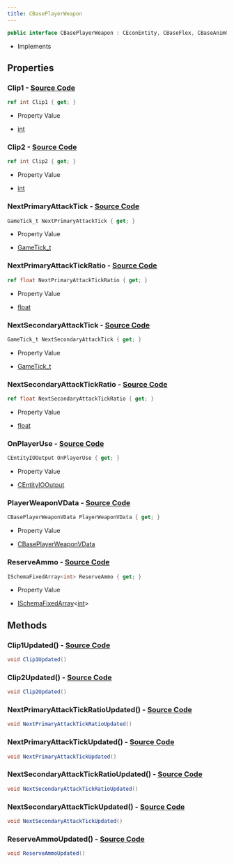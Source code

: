 ```yaml
---
title: CBasePlayerWeapon
---
```


```csharp
public interface CBasePlayerWeapon : CEconEntity, CBaseFlex, CBaseAnimGraph, CBaseModelEntity, CBaseEntity, CEntityInstance, ISchemaClass<CEntityInstance>, ISchemaClass<CBaseEntity>, ISchemaClass<CBaseModelEntity>, ISchemaClass<CBaseAnimGraph>, ISchemaClass<CBaseFlex>, ISchemaClass<CEconEntity>, ISchemaClass<CBasePlayerWeapon>, ISchemaField, ISchemaClass, INativeHandle
```

- Implements

## Properties

### **Clip1** - [Source Code](https://github.com/swiftly-solution/swiftlys2/blob/main/managed/src/SwiftlyS2.Generated/Schemas/Interfaces/CBasePlayerWeapon.cs#L24)

```csharp
ref int Clip1 { get; }
```

- Property Value

- [int](https://learn.microsoft.com/dotnet/api/system.int32)

### **Clip2** - [Source Code](https://github.com/swiftly-solution/swiftlys2/blob/main/managed/src/SwiftlyS2.Generated/Schemas/Interfaces/CBasePlayerWeapon.cs#L26)

```csharp
ref int Clip2 { get; }
```

- Property Value

- [int](https://learn.microsoft.com/dotnet/api/system.int32)

### **NextPrimaryAttackTick** - [Source Code](https://github.com/swiftly-solution/swiftlys2/blob/main/managed/src/SwiftlyS2.Generated/Schemas/Interfaces/CBasePlayerWeapon.cs#L16)

```csharp
GameTick_t NextPrimaryAttackTick { get; }
```

- Property Value

- [GameTick_t](/docs/api/shared/schemadefinitions/gametick_t)

### **NextPrimaryAttackTickRatio** - [Source Code](https://github.com/swiftly-solution/swiftlys2/blob/main/managed/src/SwiftlyS2.Generated/Schemas/Interfaces/CBasePlayerWeapon.cs#L18)

```csharp
ref float NextPrimaryAttackTickRatio { get; }
```

- Property Value

- [float](https://learn.microsoft.com/dotnet/api/system.single)

### **NextSecondaryAttackTick** - [Source Code](https://github.com/swiftly-solution/swiftlys2/blob/main/managed/src/SwiftlyS2.Generated/Schemas/Interfaces/CBasePlayerWeapon.cs#L20)

```csharp
GameTick_t NextSecondaryAttackTick { get; }
```

- Property Value

- [GameTick_t](/docs/api/shared/schemadefinitions/gametick_t)

### **NextSecondaryAttackTickRatio** - [Source Code](https://github.com/swiftly-solution/swiftlys2/blob/main/managed/src/SwiftlyS2.Generated/Schemas/Interfaces/CBasePlayerWeapon.cs#L22)

```csharp
ref float NextSecondaryAttackTickRatio { get; }
```

- Property Value

- [float](https://learn.microsoft.com/dotnet/api/system.single)

### **OnPlayerUse** - [Source Code](https://github.com/swiftly-solution/swiftlys2/blob/main/managed/src/SwiftlyS2.Generated/Schemas/Interfaces/CBasePlayerWeapon.cs#L30)

```csharp
CEntityIOOutput OnPlayerUse { get; }
```

- Property Value

- [CEntityIOOutput](/docs/api/shared/schemadefinitions/centityiooutput)

### **PlayerWeaponVData** - [Source Code](https://github.com/swiftly-solution/swiftlys2/blob/main/managed/src/SwiftlyS2.Core/Modules/Schemas/Extensions/CBasePlayerWeapon.cs#L5)

```csharp
CBasePlayerWeaponVData PlayerWeaponVData { get; }
```

- Property Value

- [CBasePlayerWeaponVData](/docs/api/shared/schemadefinitions/cbaseplayerweaponvdata)

### **ReserveAmmo** - [Source Code](https://github.com/swiftly-solution/swiftlys2/blob/main/managed/src/SwiftlyS2.Generated/Schemas/Interfaces/CBasePlayerWeapon.cs#L28)

```csharp
ISchemaFixedArray<int> ReserveAmmo { get; }
```

- Property Value

- [ISchemaFixedArray](/docs/api/shared/schemas/ischemafixedarray-1)<[int](https://learn.microsoft.com/dotnet/api/system.int32)>

## Methods

### **Clip1Updated()** - [Source Code](https://github.com/swiftly-solution/swiftlys2/blob/main/managed/src/SwiftlyS2.Generated/Schemas/Interfaces/CBasePlayerWeapon.cs#L36)

```csharp
void Clip1Updated()
```

### **Clip2Updated()** - [Source Code](https://github.com/swiftly-solution/swiftlys2/blob/main/managed/src/SwiftlyS2.Generated/Schemas/Interfaces/CBasePlayerWeapon.cs#L37)

```csharp
void Clip2Updated()
```

### **NextPrimaryAttackTickRatioUpdated()** - [Source Code](https://github.com/swiftly-solution/swiftlys2/blob/main/managed/src/SwiftlyS2.Generated/Schemas/Interfaces/CBasePlayerWeapon.cs#L33)

```csharp
void NextPrimaryAttackTickRatioUpdated()
```

### **NextPrimaryAttackTickUpdated()** - [Source Code](https://github.com/swiftly-solution/swiftlys2/blob/main/managed/src/SwiftlyS2.Generated/Schemas/Interfaces/CBasePlayerWeapon.cs#L32)

```csharp
void NextPrimaryAttackTickUpdated()
```

### **NextSecondaryAttackTickRatioUpdated()** - [Source Code](https://github.com/swiftly-solution/swiftlys2/blob/main/managed/src/SwiftlyS2.Generated/Schemas/Interfaces/CBasePlayerWeapon.cs#L35)

```csharp
void NextSecondaryAttackTickRatioUpdated()
```

### **NextSecondaryAttackTickUpdated()** - [Source Code](https://github.com/swiftly-solution/swiftlys2/blob/main/managed/src/SwiftlyS2.Generated/Schemas/Interfaces/CBasePlayerWeapon.cs#L34)

```csharp
void NextSecondaryAttackTickUpdated()
```

### **ReserveAmmoUpdated()** - [Source Code](https://github.com/swiftly-solution/swiftlys2/blob/main/managed/src/SwiftlyS2.Generated/Schemas/Interfaces/CBasePlayerWeapon.cs#L38)

```csharp
void ReserveAmmoUpdated()
```

